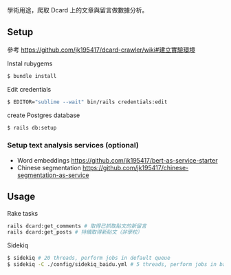學術用途，爬取 Dcard 上的文章與留言做數據分析。

## Setup

參考 <https://github.com/jk195417/dcard-crawler/wiki#建立實驗環境>

Instal rubygems

```sh
$ bundle install
```

Edit credentials

```sh
$ EDITOR="sublime --wait" bin/rails credentials:edit
```

create Postgres database

```bash
$ rails db:setup
```

### Setup text analysis services (optional)

- Word embeddings https://github.com/jk195417/bert-as-service-starter
- Chinese segmentation https://github.com/jk195417/chinese-segmentation-as-service

## Usage

Rake tasks

```sh
rails dcard:get_comments # 取得已抓取貼文的新留言
rails dcard:get_posts # 持續取得新貼文（非學校）
```

Sidekiq

```sh
$ sidekiq # 20 threads, perform jobs in default queue
$ sidekiq -C ./config/sidekiq_baidu.yml # 5 threads, perform jobs in baidu queue
```

